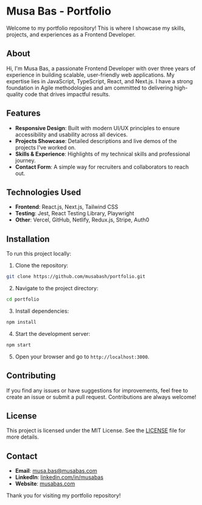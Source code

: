 # Musa Bas - Portfolio

Welcome to my portfolio repository! This is where I showcase my skills, projects, and experiences as a Frontend Developer.

## About

Hi, I'm Musa Bas, a passionate Frontend Developer with over three years of experience in building scalable, user-friendly web applications. My expertise lies in JavaScript, TypeScript, React, and Next.js. I have a strong foundation in Agile methodologies and am committed to delivering high-quality code that drives impactful results.

## Features

- **Responsive Design**: Built with modern UI/UX principles to ensure accessibility and usability across all devices.
- **Projects Showcase**: Detailed descriptions and live demos of the projects I've worked on.
- **Skills & Experience**: Highlights of my technical skills and professional journey.
- **Contact Form**: A simple way for recruiters and collaborators to reach out.

## Technologies Used

- **Frontend**: React.js, Next.js, Tailwind CSS
- **Testing**: Jest, React Testing Library, Playwright
- **Other**: Vercel, GitHub, Netlify, Redux.js, Stripe, Auth0

## Installation

To run this project locally:

1. Clone the repository:

```bash
git clone https://github.com/musabash/portfolio.git
```

2. Navigate to the project directory:

```bash
cd portfolio
```

3. Install dependencies:

```bash
npm install
```

4. Start the development server:

```bash
npm start
```

5. Open your browser and go to `http://localhost:3000`.

## Contributing

If you find any issues or have suggestions for improvements, feel free to create an issue or submit a pull request. Contributions are always welcome!

## License

This project is licensed under the MIT License. See the [LICENSE](LICENSE) file for more details.

## Contact

- **Email**: musa.bas@musabas.com
- **LinkedIn**: [linkedin.com/in/musabas](https://www.linkedin.com/in/musabas)
- **Website**: [musabas.com](http://musabas.com)

Thank you for visiting my portfolio repository!
